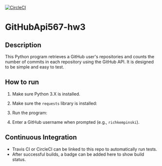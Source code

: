 [![CircleCI](https://dl.circleci.com/status-badge/img/gh/bglynn-stevens/GitHubApi567-hw3/tree/main.svg?style=svg)](https://dl.circleci.com/status-badge/redirect/gh/bglynn-stevens/GitHubApi567-hw3/tree/main)

# GitHubApi567-hw3

## Description
This Python program retrieves a GitHub user's repositories and counts the number of commits in each repository using the GitHub API. It is designed to be simple and easy to test.

## How to run
1. Make sure Python 3.X is installed.
2. Make sure the `requests` library is installed:


3. Run the program:


4. Enter a GitHub username when prompted (e.g., `richkempinski`).

## Continuous Integration
- Travis CI or CircleCI can be linked to this repo to automatically run tests.
- After successful builds, a badge can be added here to show build status.

